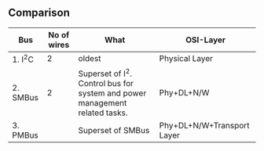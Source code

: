 ## Comparison

|Bus|No of wires|What|OSI-Layer|
|---|---|---|---|
|1. I<sup>2</sup>C|2|oldest|Physical Layer|
|2. SMBus|2|Superset of I<sup>2</sup>. Control bus for system and power management related tasks.|Phy+DL+N/W|
|3. PMBus||Superset of SMBus|Phy+DL+N/W+Transport Layer|
